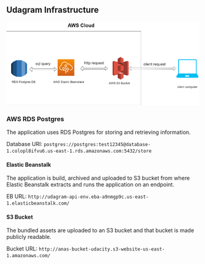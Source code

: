 ## Udagram Infrastructure

![Architecture](architecture.png)

### AWS RDS Postgres
The application uses RDS Postgres for storing and retrieving information.

Database URI: `postgres://postgres:test12345@database-1.colopl8ifvu6.us-east-1.rds.amazonaws.com:5432/store`

#### Elastic Beanstalk
The application is build, archived and uploaded to S3 bucket from where Elastic Beanstalk extracts and runs the application on an endpoint.

EB URL: `http://udagram-api-env.eba-a9nmgp9c.us-east-1.elasticbeanstalk.com/`

#### S3 Bucket
The bundled assets are uploaded to an S3 bucket and that bucket is made publicly readable.

Bucket URL: `http://anas-bucket-udacity.s3-website-us-east-1.amazonaws.com/`
